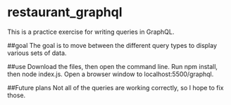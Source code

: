 # restaurant_graphql
This is a practice exercise for writing queries in GraphQL.

##goal
The goal is to move between the different query types to display various sets of data.

##use
Download the files, then open the command line. Run npm install, then node index.js.  Open a browser window to localhost:5500/graphql.

##Future plans
Not all of the queries are working correctly, so I hope to fix those.
